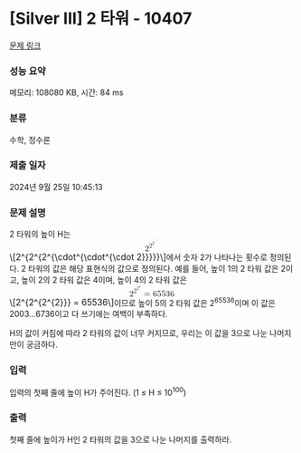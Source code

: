# [Silver III] 2 타워 - 10407 

[문제 링크](https://www.acmicpc.net/problem/10407) 

### 성능 요약

메모리: 108080 KB, 시간: 84 ms

### 분류

수학, 정수론

### 제출 일자

2024년 9월 25일 10:45:13

### 문제 설명

<p>2 타워의 높이 H는<mjx-container class="MathJax" jax="CHTML" display="true" style="font-size: 109%; position: relative;"><mjx-math display="true" class="MJX-TEX" aria-hidden="true" style="margin-left: 0px; margin-right: 0px;"><mjx-msup><mjx-mn class="mjx-n"><mjx-c class="mjx-c32"></mjx-c></mjx-mn><mjx-script style="vertical-align: 0.413em;"><mjx-texatom size="s" texclass="ORD"><mjx-msup><mjx-mn class="mjx-n"><mjx-c class="mjx-c32"></mjx-c></mjx-mn><mjx-script style="vertical-align: 0.363em;"><mjx-texatom size="s" texclass="ORD"><mjx-msup><mjx-mn class="mjx-n"><mjx-c class="mjx-c32"></mjx-c></mjx-mn><mjx-script style="vertical-align: 0.363em;"><mjx-texatom texclass="ORD"><mjx-msup><mjx-mo class="mjx-n"><mjx-c class="mjx-c22C5"></mjx-c></mjx-mo><mjx-script style="vertical-align: 0.363em;"><mjx-texatom texclass="ORD"><mjx-msup><mjx-mo class="mjx-n"><mjx-c class="mjx-c22C5"></mjx-c></mjx-mo><mjx-script style="vertical-align: 0.363em;"><mjx-texatom texclass="ORD"><mjx-mo class="mjx-n"><mjx-c class="mjx-c22C5"></mjx-c></mjx-mo><mjx-mn class="mjx-n"><mjx-c class="mjx-c32"></mjx-c></mjx-mn></mjx-texatom></mjx-script></mjx-msup></mjx-texatom></mjx-script></mjx-msup></mjx-texatom></mjx-script></mjx-msup></mjx-texatom></mjx-script></mjx-msup></mjx-texatom></mjx-script></mjx-msup></mjx-math><mjx-assistive-mml unselectable="on" display="block"><math xmlns="http://www.w3.org/1998/Math/MathML" display="block"><msup><mn>2</mn><mrow data-mjx-texclass="ORD"><msup><mn>2</mn><mrow data-mjx-texclass="ORD"><msup><mn>2</mn><mrow data-mjx-texclass="ORD"><msup><mo>⋅</mo><mrow data-mjx-texclass="ORD"><msup><mo>⋅</mo><mrow data-mjx-texclass="ORD"><mo>⋅</mo><mn>2</mn></mrow></msup></mrow></msup></mrow></msup></mrow></msup></mrow></msup></math></mjx-assistive-mml><span aria-hidden="true" class="no-mathjax mjx-copytext">\[2^{2^{2^{\cdot^{\cdot^{\cdot 2}}}}}\]</span></mjx-container>에서 숫자 2가 나타나는 횟수로 정의된다. 2 타워의 값은 해당 표현식의 값으로 정의된다. 예를 들어, 높이 1의 2 타워 값은 2이고, 높이 2의 2 타워 값은 4이며, 높이 4의 2 타워 값은<mjx-container class="MathJax" jax="CHTML" display="true" style="font-size: 109%; position: relative;"><mjx-math display="true" class="MJX-TEX" aria-hidden="true" style="margin-left: 0px; margin-right: 0px;"><mjx-msup><mjx-mn class="mjx-n"><mjx-c class="mjx-c32"></mjx-c></mjx-mn><mjx-script style="vertical-align: 0.413em;"><mjx-texatom size="s" texclass="ORD"><mjx-msup><mjx-mn class="mjx-n"><mjx-c class="mjx-c32"></mjx-c></mjx-mn><mjx-script style="vertical-align: 0.363em;"><mjx-texatom size="s" texclass="ORD"><mjx-msup><mjx-mn class="mjx-n"><mjx-c class="mjx-c32"></mjx-c></mjx-mn><mjx-script style="vertical-align: 0.363em;"><mjx-texatom texclass="ORD"><mjx-mn class="mjx-n"><mjx-c class="mjx-c32"></mjx-c></mjx-mn></mjx-texatom></mjx-script></mjx-msup></mjx-texatom></mjx-script></mjx-msup></mjx-texatom></mjx-script></mjx-msup><mjx-mo class="mjx-n" space="4"><mjx-c class="mjx-c3D"></mjx-c></mjx-mo><mjx-mn class="mjx-n" space="4"><mjx-c class="mjx-c36"></mjx-c><mjx-c class="mjx-c35"></mjx-c><mjx-c class="mjx-c35"></mjx-c><mjx-c class="mjx-c33"></mjx-c><mjx-c class="mjx-c36"></mjx-c></mjx-mn></mjx-math><mjx-assistive-mml unselectable="on" display="block"><math xmlns="http://www.w3.org/1998/Math/MathML" display="block"><msup><mn>2</mn><mrow data-mjx-texclass="ORD"><msup><mn>2</mn><mrow data-mjx-texclass="ORD"><msup><mn>2</mn><mrow data-mjx-texclass="ORD"><mn>2</mn></mrow></msup></mrow></msup></mrow></msup><mo>=</mo><mn>65536</mn></math></mjx-assistive-mml><span aria-hidden="true" class="no-mathjax mjx-copytext">\[2^{2^{2^{2}}} = 65536\]</span></mjx-container>이므로 높이 5의 2 타워 값은 2<sup>65536</sup>이며 이 값은 2003...6736이고 다 쓰기에는 여백이 부족하다.</p>

<p>H의 값이 커짐에 따라 2 타워의 값이 너무 커지므로, 우리는 이 값을 3으로 나눈 나머지만이 궁금하다.</p>

### 입력 

 <p>입력의 첫째 줄에 높이 H가 주어진다. (1 ≤ H ≤ 10<sup>100</sup>)</p>

### 출력 

 <p>첫째 줄에 높이가 H인 2 타워의 값을 3으로 나눈 나머지를 출력하라.</p>

